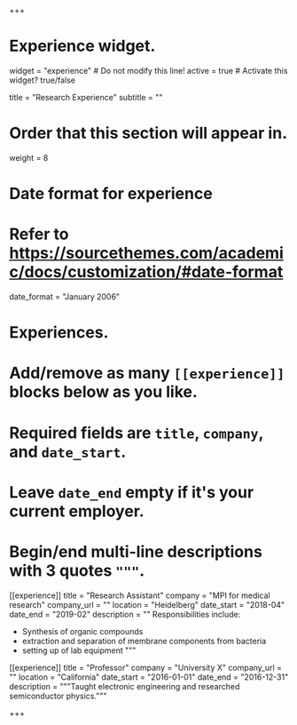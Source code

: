 +++
# Experience widget.
widget = "experience"  # Do not modify this line!
active = true  # Activate this widget? true/false

title = "Research Experience"
subtitle = ""

# Order that this section will appear in.
weight = 8

# Date format for experience
#   Refer to https://sourcethemes.com/academic/docs/customization/#date-format
date_format = "January 2006"

# Experiences.
#   Add/remove as many `[[experience]]` blocks below as you like.
#   Required fields are `title`, `company`, and `date_start`.
#   Leave `date_end` empty if it's your current employer.
#   Begin/end multi-line descriptions with 3 quotes `"""`.
[[experience]]
  title = "Research Assistant"
  company = "MPI for medical research"
  company_url = ""
  location = "Heidelberg"
  date_start = "2018-04"
  date_end = "2019-02"
  description = ""
  Responsibilities include:
  
  * Synthesis of organic compounds
  * extraction and separation of membrane components from bacteria
  * setting up of lab equipment
  """

[[experience]]
  title = "Professor"
  company = "University X"
  company_url = ""
  location = "California"
  date_start = "2016-01-01"
  date_end = "2016-12-31"
  description = """Taught electronic engineering and researched semiconductor physics."""

+++
